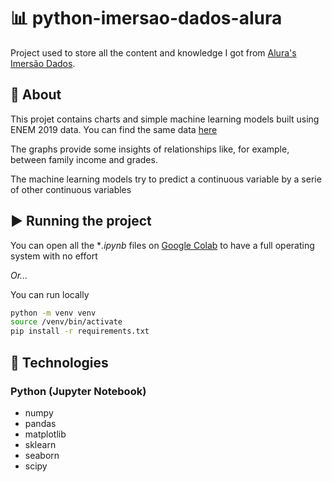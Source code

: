 # :bar_chart: python-imersao-dados-alura

Project used to store all the content and knowledge I got from [Alura's Imersão Dados](https://www.alura.com.br/imersao-dados).

## :book: About

This projet contains charts and simple machine learning models built using ENEM 2019 data. You can find the same data [here](http://inep.gov.br/web/guest/microdados)

The graphs provide some insights of relationships like, for example, between family income and grades.

The machine learning models try to predict a continuous variable by a serie of other continuous variables

## ▶ Running the project 
You can open all the **.ipynb* files on [Google Colab](https://colab.research.google.com/) to have a full operating system with no effort

*Or...*

You can run locally
```bash
python -m venv venv
source /venv/bin/activate
pip install -r requirements.txt
```

## :crystal_ball: Technologies
### Python (Jupyter Notebook)
* numpy
* pandas
* matplotlib
* sklearn
* seaborn
* scipy
